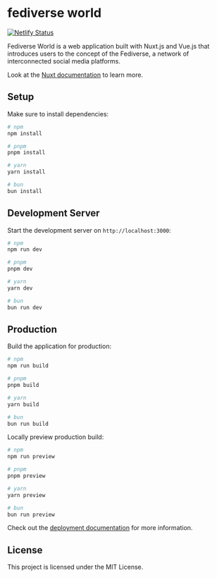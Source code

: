 # fediverse world

[![Netlify Status](https://api.netlify.com/api/v1/badges/10d89724-690a-4ed6-bcc6-048a3283b076/deploy-status)](https://app.netlify.com/sites/fediverse-world/deploys)

Fediverse World is a web application built with Nuxt.js and Vue.js that introduces users to the concept of the Fediverse, a network of interconnected social media platforms.

Look at the [Nuxt documentation](https://nuxt.com/docs/getting-started/introduction) to learn more.

## Setup

Make sure to install dependencies:

```bash
# npm
npm install

# pnpm
pnpm install

# yarn
yarn install

# bun
bun install
```

## Development Server

Start the development server on `http://localhost:3000`:

```bash
# npm
npm run dev

# pnpm
pnpm dev

# yarn
yarn dev

# bun
bun run dev
```

## Production

Build the application for production:

```bash
# npm
npm run build

# pnpm
pnpm build

# yarn
yarn build

# bun
bun run build
```

Locally preview production build:

```bash
# npm
npm run preview

# pnpm
pnpm preview

# yarn
yarn preview

# bun
bun run preview
```

Check out the [deployment documentation](https://nuxt.com/docs/getting-started/deployment) for more information.

## License
This project is licensed under the MIT License.